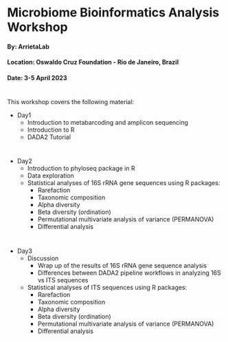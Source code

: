 # Microbiome Bioinformatics Analysis Workshop

#### By: ArrietaLab
#### Location: Oswaldo Cruz Foundation - Rio de Janeiro, Brazil
#### Date: 3-5 April 2023
#
This workshop covers the following material:
- Day1 
  - Introduction to metabarcoding and amplicon sequencing
  - Introduction to R
  - DADA2 Tutorial
#  
- Day2 
  - Introduction to phyloseq package in R
  - Data exploration
  - Statistical analyses of 16S rRNA gene sequences using R packages: 
    - Rarefaction 
    - Taxonomic composition 
    - Alpha diversity 
    - Beta diversity (ordination)
    - Permutational multivariate analysis of variance (PERMANOVA)
    - Differential analysis 
#  
- Day3 
  - Discussion
    - Wrap up of the results of 16S rRNA gene sequence analysis 
    - Differences between DADA2 pipeline workflows in analyzing 16S vs ITS sequences  
  - Statistical analyses of ITS sequences using R packages: 
    - Rarefaction 
    - Taxonomic composition 
    - Alpha diversity 
    - Beta diversity (ordination)
    - Permutational multivariate analysis of variance (PERMANOVA)
    - Differential analysis 


